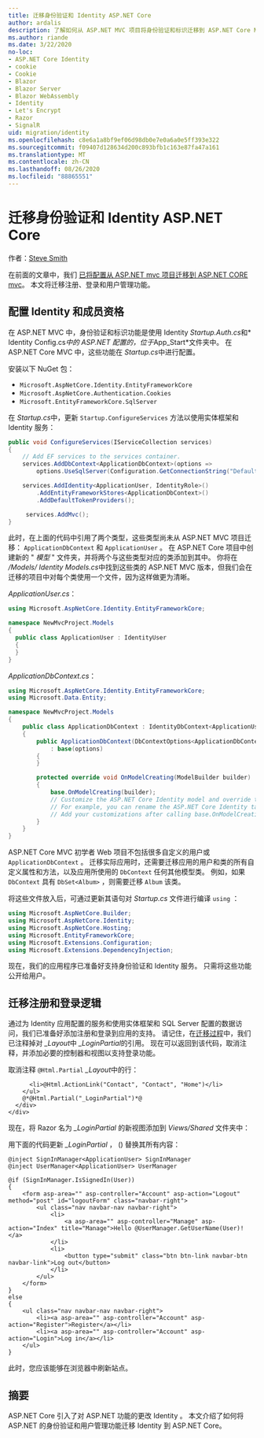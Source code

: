 ```yaml
---
title: 迁移身份验证和 Identity ASP.NET Core
author: ardalis
description: 了解如何从 ASP.NET MVC 项目将身份验证和标识迁移到 ASP.NET Core MVC 项目。
ms.author: riande
ms.date: 3/22/2020
no-loc:
- ASP.NET Core Identity
- cookie
- Cookie
- Blazor
- Blazor Server
- Blazor WebAssembly
- Identity
- Let's Encrypt
- Razor
- SignalR
uid: migration/identity
ms.openlocfilehash: c8e6a1a8bf9ef06d98db0e7e0a6a0e5ff393e322
ms.sourcegitcommit: f09407d128634d200c893bfb1c163e87fa47a161
ms.translationtype: MT
ms.contentlocale: zh-CN
ms.lasthandoff: 08/26/2020
ms.locfileid: "88865551"
---
```

# <a name="migrate-authentication-and-no-locidentity-to-aspnet-core"></a>迁移身份验证和 Identity ASP.NET Core

作者：[Steve Smith](https://ardalis.com/)

在前面的文章中，我们 [已将配置从 ASP.NET mvc 项目迁移到 ASP.NET CORE mvc](xref:migration/configuration)。 本文将迁移注册、登录和用户管理功能。

## <a name="configure-no-locidentity-and-membership"></a>配置 Identity 和成员资格

在 ASP.NET MVC 中，身份验证和标识功能是使用 Identity *Startup.Auth.cs*和* Identity Config.cs*中的 ASP.NET 配置的，位于*App_Start*文件夹中。 在 ASP.NET Core MVC 中，这些功能在 *Startup.cs*中进行配置。

安装以下 NuGet 包：

* `Microsoft.AspNetCore.Identity.EntityFrameworkCore`
* `Microsoft.AspNetCore.Authentication.Cookies`
* `Microsoft.EntityFrameworkCore.SqlServer`

在 *Startup.cs*中，更新 `Startup.ConfigureServices` 方法以使用实体框架和 Identity 服务：

```csharp
public void ConfigureServices(IServiceCollection services)
{
    // Add EF services to the services container.
    services.AddDbContext<ApplicationDbContext>(options =>
        options.UseSqlServer(Configuration.GetConnectionString("DefaultConnection")));

    services.AddIdentity<ApplicationUser, IdentityRole>()
        .AddEntityFrameworkStores<ApplicationDbContext>()
        .AddDefaultTokenProviders();

     services.AddMvc();
}
```

此时，在上面的代码中引用了两个类型，这些类型尚未从 ASP.NET MVC 项目迁移： `ApplicationDbContext` 和 `ApplicationUser` 。 在 ASP.NET Core 项目中创建新的 " *模型* " 文件夹，并将两个与这些类型对应的类添加到其中。 你将在 */Models/ Identity Models.cs*中找到这些类的 ASP.NET MVC 版本，但我们会在迁移的项目中对每个类使用一个文件，因为这样做更为清晰。

*ApplicationUser.cs*：

```csharp
using Microsoft.AspNetCore.Identity.EntityFrameworkCore;

namespace NewMvcProject.Models
{
  public class ApplicationUser : IdentityUser
  {
  }
}
```

*ApplicationDbContext.cs*：

```csharp
using Microsoft.AspNetCore.Identity.EntityFrameworkCore;
using Microsoft.Data.Entity;

namespace NewMvcProject.Models
{
    public class ApplicationDbContext : IdentityDbContext<ApplicationUser>
    {
        public ApplicationDbContext(DbContextOptions<ApplicationDbContext> options)
            : base(options)
        {
        }

        protected override void OnModelCreating(ModelBuilder builder)
        {
            base.OnModelCreating(builder);
            // Customize the ASP.NET Core Identity model and override the defaults if needed.
            // For example, you can rename the ASP.NET Core Identity table names and more.
            // Add your customizations after calling base.OnModelCreating(builder);
        }
    }
}
```

ASP.NET Core MVC 初学者 Web 项目不包括很多自定义的用户或 `ApplicationDbContext` 。 迁移实际应用时，还需要迁移应用的用户和类的所有自定义属性和方法，以及应用所使用的 `DbContext` 任何其他模型类。 例如，如果 `DbContext` 具有 `DbSet<Album>` ，则需要迁移 `Album` 该类。

将这些文件放入后，可通过更新其语句对 *Startup.cs* 文件进行编译 `using` ：

```csharp
using Microsoft.AspNetCore.Builder;
using Microsoft.AspNetCore.Identity;
using Microsoft.AspNetCore.Hosting;
using Microsoft.EntityFrameworkCore;
using Microsoft.Extensions.Configuration;
using Microsoft.Extensions.DependencyInjection;
```

现在，我们的应用程序已准备好支持身份验证和 Identity 服务。 只需将这些功能公开给用户。

## <a name="migrate-registration-and-login-logic"></a>迁移注册和登录逻辑

通过为 Identity 应用配置的服务和使用实体框架和 SQL Server 配置的数据访问，我们已准备好添加注册和登录到应用的支持。 请记住，在[迁移过程](xref:migration/mvc#migrate-the-layout-file)中，我们已注释掉对 *_Layout*中 *_LoginPartial*的引用。 现在可以返回到该代码，取消注释，并添加必要的控制器和视图以支持登录功能。

取消注释 `@Html.Partial` *_Layout*中的行：

```cshtml
      <li>@Html.ActionLink("Contact", "Contact", "Home")</li>
    </ul>
    @*@Html.Partial("_LoginPartial")*@
  </div>
</div>
```

现在，将 Razor 名为 *_LoginPartial* 的新视图添加到 *Views/Shared* 文件夹中：

用下面的代码更新 *_LoginPartial* ， () 替换其所有内容：

```cshtml
@inject SignInManager<ApplicationUser> SignInManager
@inject UserManager<ApplicationUser> UserManager

@if (SignInManager.IsSignedIn(User))
{
    <form asp-area="" asp-controller="Account" asp-action="Logout" method="post" id="logoutForm" class="navbar-right">
        <ul class="nav navbar-nav navbar-right">
            <li>
                <a asp-area="" asp-controller="Manage" asp-action="Index" title="Manage">Hello @UserManager.GetUserName(User)!</a>
            </li>
            <li>
                <button type="submit" class="btn btn-link navbar-btn navbar-link">Log out</button>
            </li>
        </ul>
    </form>
}
else
{
    <ul class="nav navbar-nav navbar-right">
        <li><a asp-area="" asp-controller="Account" asp-action="Register">Register</a></li>
        <li><a asp-area="" asp-controller="Account" asp-action="Login">Log in</a></li>
    </ul>
}
```

此时，您应该能够在浏览器中刷新站点。

## <a name="summary"></a>摘要

ASP.NET Core 引入了对 ASP.NET 功能的更改 Identity 。 本文介绍了如何将 ASP.NET 的身份验证和用户管理功能迁移 Identity 到 ASP.NET Core。
